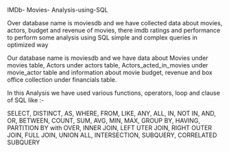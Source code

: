 IMDb- Movies- Analysis-using-SQL

Over database name is moviesdb and we have collected data about movies, actors, budget and revenue of movies, there imdb ratings and performance to perform some analysis using SQL simple and complex queries in optimized way 

Our database name is moviesdb and we have data about Movies under movies table, Actors under actors table, Actors_acted_in_movies under movie_actor table and information about movie budget, revenue and box office collection under financials table. 

In this Analysis we have used various functions, operators, loop and clause of SQL like :-

SELECT, DISTINCT, AS, WHERE, FROM, LIKE, ANY, ALL, IN, NOT IN, AND, OR, BETWEEN, COUNT, SUM, AVG, MIN, MAX, GROUP BY, HAVING, PARTITION BY with OVER, INNER JOIN, LEFT UTER JOIN, RIGHT OUTER JOIN, FULL JOIN, UNION ALL, INTERSECTION, SUBQUERY, CORRELATED SUBQUERY 
